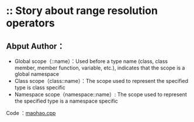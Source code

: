 # :: Story about range resolution operators

## Abput Author：


   

- Global scope（::name）：Used before a type name (class, class member, member function, variable, etc.), indicates that the scope is a global namespace
- Class scope（class::name）：The scope used to represent the specified type is class specific
- Namespace scope（namespace::name）: The scope used to represent the specified type is a namespace specific

Code ：[maohao.cpp](maohao.cpp)

